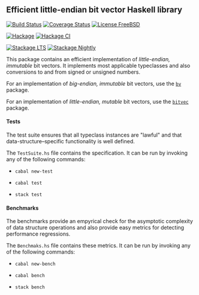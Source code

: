 ## Efficient little-endian bit vector Haskell library

[![Build Status](https://travis-ci.org/recursion-ninja/bv-little.svg?branch=master)](https://travis-ci.org/recursion-ninja/bv-little)
[![Coverage Status](https://coveralls.io/repos/github/recursion-ninja/bv-little/badge.svg?branch=master)](https://coveralls.io/github/recursion-ninja/bv-little?branch=master)
[![License FreeBSD](https://img.shields.io/badge/license-FreeBSD-brightgreen.svg)](http://opensource.org/licenses/BSD-3-Clause)

[![Hackage](https://img.shields.io/hackage/v/bv-little.svg?style=flat&color=brightgreen)](https://hackage.haskell.org/package/bv-little)
[![Hackage CI](https://matrix.hackage.haskell.org/api/v2/packages/bv-little/badge)](https://matrix.hackage.haskell.org/package/bv-little)

[![Stackage LTS](http://stackage.org/package/bv-little/badge/lts)](http://stackage.org/lts/package/bv-little)
[![Stackage Nightly](http://stackage.org/package/bv-little/badge/nightly?style=flat&color=green)](http://stackage.org/nightly/package/bv-little)


This package contains an efficient implementation of *little-endian, immutable* bit vectors. It implements most applicable typeclasses and also conversions to and from signed or unsigned numbers.

For an implementation of *big-endian, immutable* bit vectors, use the [`bv`](https://hackage.haskell.org/package/bv) package.

For an implementation of *little-endian, mutable* bit vectors, use the [`bitvec`](https://hackage.haskell.org/package/bitvec) package.

#### Tests

The test suite ensures that all typeclass instances are "lawful" and that data-structure–specific functionality is well defined.

The `TestSuite.hs` file contains the specification. It can be run by invoking any of the following commands:

  * `cabal new-test`

  * `cabal test`

  * `stack test`

#### Benchmarks

The benchmarks provide an empyrical check for the asymptotic complexity of data structure operations and also provide easy metrics for detecting performance regressions.

The `Benchmaks.hs` file contains these metrics. It can be run by invoking any of the following commands:

  * `cabal new-bench`

  * `cabal bench`

  * `stack bench`
